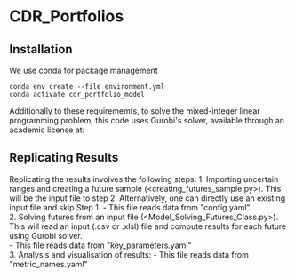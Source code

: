 # CDR_Portfolios

## Installation
We use conda for package management
```
conda env create --file environment.yml
conda activate cdr_portfolio_model
```

Additionally to these requirememts, to solve the mixed-integer linear programming problem, this code uses Gurobi's solver, available through an academic license at:  

## Replicating Results

Replicating the results involves the following steps:
    1. Importing uncertain ranges and creating a future sample (<creating_futures_sample.py>). This will be the input file to step 2. Alternatively, one can directly use an existing input file and skip Step 1.
        - This file reads data from "config.yaml"  
    2. Solving futures from an input file (<Model_Solving_Futures_Class.py>). This will read an input (.csv or .xlsl) file and compute results for each future using Gurobi solver.  
        - This file reads data from "key_parameters.yaml"  
    3. Analysis and visualisation of results: 
        - This file reads data from "metric_names.yaml"
